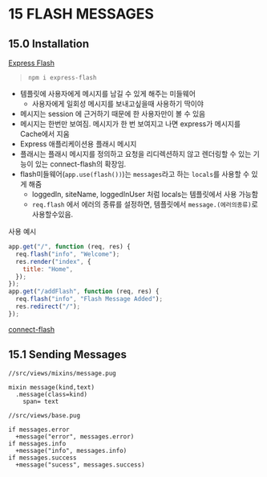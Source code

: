 # 15 FLASH MESSAGES

## 15.0 Installation

[Express Flash](https://www.npmjs.com/package/express-flash)

> `npm i express-flash`

- 템플릿에 사용자에게 메시지를 남길 수 있게 해주는 미들웨어
  - 사용자에게 일회성 메시지를 보내고싶을때 사용하기 딱이야
- 메시지는 session 에 근거하기 때문에 한 사용자만이 볼 수 있음
- 메시지는 한번만 보여짐. 메시지가 한 번 보여지고 나면 express가 메시지를 Cache에서 지움
- Express 애플리케이션용 플래시 메시지
- 플래시는 플래시 메시지를 정의하고 요청을 리디렉션하지 않고 렌더링할 수 있는 기능이 있는 connect-flash의 확장임.
- flash미들웨어(`app.use(flash())`)는 `messages`라고 하는 `locals`를 사용할 수 있게 해줌
  - loggedIn, siteName, loggedInUser 처럼 locals는 템플릿에서 사용 가능함
  - `req.flash` 에서 에러의 종류를 설정하면, 템플릿에서 `message.(에러의종류)`로 사용할수있음.

사용 예시

```js
app.get("/", function (req, res) {
  req.flash("info", "Welcome");
  res.render("index", {
    title: "Home",
  });
});
app.get("/addFlash", function (req, res) {
  req.flash("info", "Flash Message Added");
  res.redirect("/");
});
```

[connect-flash](https://www.npmjs.com/package/connect-flash)

## 15.1 Sending Messages

```pug
//src/views/mixins/message.pug

mixin message(kind,text)
  .message(class=kind)
    span= text
```

```pug
//src/views/base.pug

if messages.error
  +message("error", messages.error)
if messages.info
  +message("info", messages.info)
if messages.success
  +message("sucess", messages.success)
```
